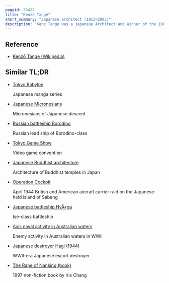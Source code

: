 ```yaml
---
pageid: 53427
title: "Kenzō Tange"
short_summary: "Japanese architect (1913–2005)"
description: "Kenz Tange was a japanese Architect and Winner of the 1987 Pritzker Prize for Architecture. He was one of the most important Architects of the 20th Century combining traditional japanese Style with Modernism he designed major Buildings on five Continents. His Career spanned the entire second Half of the twentieth Century, producing numerous distinctive Buildings in Tokyo, other japanese Cities and Cities around the World, as well as ambitious physical Plans for Tokyo and its Environments."
---
```


## Reference

- [Kenzō Tange (Wikipedia)](https://en.wikipedia.org/?curid=53427)

## Similar TL;DR

- [Tokyo Babylon](/tldr/en/tokyo-babylon)

  Japanese manga series

- [Japanese Micronesians](/tldr/en/japanese-micronesians)

  Micronesians of Japanese descent

- [Russian battleship Borodino](/tldr/en/russian-battleship-borodino)

  Russian lead ship of Borodino-class

- [Tokyo Game Show](/tldr/en/tokyo-game-show)

  Video game convention

- [Japanese Buddhist architecture](/tldr/en/japanese-buddhist-architecture)

  Architecture of Buddhist temples in Japan

- [Operation Cockpit](/tldr/en/operation-cockpit)

  April 1944 British and American aircraft carrier raid on the Japanese-held island of Sabang

- [Japanese battleship HyÅ«ga](/tldr/en/japanese-battleship-hyuga)

  Ise-class battleship

- [Axis naval activity in Australian waters](/tldr/en/axis-naval-activity-in-australian-waters)

  Enemy activity in Australian waters in WWII

- [Japanese destroyer Hagi (1944)](/tldr/en/japanese-destroyer-hagi-1944)

  WWII-era Japanese escort destroyer

- [The Rape of Nanking (book)](/tldr/en/the-rape-of-nanking-book)

  1997 non-fiction book by Iris Chang
